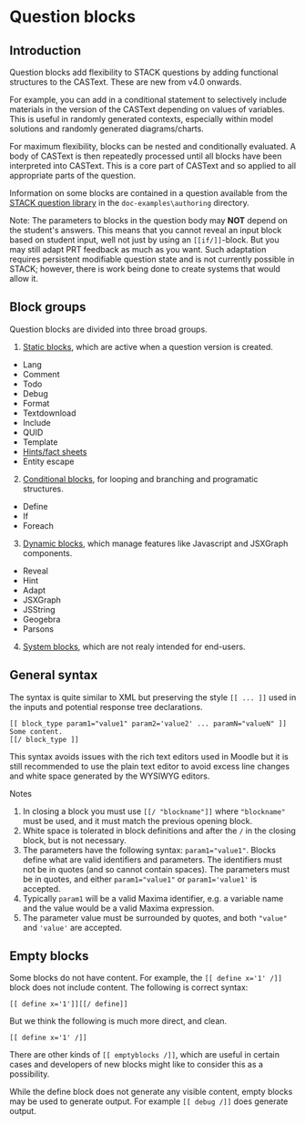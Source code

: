 # Question blocks

## Introduction ##

Question blocks add flexibility to STACK questions by adding functional structures to the CASText.  These are new from v4.0 onwards.

For example, you can add in a conditional statement to selectively include materials in the version of the CASText depending on values of variables.
This is useful in randomly generated contexts, especially within model solutions and randomly generated diagrams/charts.

For maximum flexibility, blocks can be nested and conditionally evaluated. A body of CASText is then repeatedly processed until all
blocks have been interpreted into CASText. This is a core part of CASText and so applied to all appropriate parts of the question.

Information on some blocks are contained in a question available from the [STACK question library](../../STACK_question_admin/Library/index.md) in the `doc-examples\authoring` directory.  

Note:  The parameters to blocks in the question body may **NOT** depend on the student's answers. This means that you cannot reveal
an input block based on student input, well not just by using an `[[if/]]`-block. But you may still adapt PRT feedback as much as you
want. Such adaptation requires persistent modifiable question state and is not currently possible in STACK; however, there is work being done to create systems that would allow it.

## Block groups ##

Question blocks are divided into three broad groups.

1. [Static blocks](Static_blocks.md), which are active when a question version is created.
  * Lang
  * Comment
  * Todo
  * Debug
  * Format
  * Textdownload
  * Include
  * QUID
  * Template
  * [Hints/fact sheets](Fact_sheets.md)
  * Entity escape
2. [Conditional blocks](Conditional_blocks.md), for looping and branching and programatic structures.
  * Define
  * If
  * Foreach
3. [Dynamic blocks](Dynamic_blocks.md), which manage features like Javascript and JSXGraph components.
  * Reveal
  * Hint
  * Adapt
  * JSXGraph
  * JSString
  * Geogebra
  * Parsons
4. [System blocks](System_blocks.md), which are not realy intended for end-users.

## General syntax ##

The syntax is quite similar to XML but preserving the style ``[[ ... ]]`` used in the inputs and potential response tree declarations.

    [[ block_type param1="value1" param2='value2' ... paramN="valueN" ]]
    Some content.
    [[/ block_type ]]

This syntax avoids issues with the rich text editors used in Moodle but it is still recommended to use the plain text editor to avoid excess line changes and white space generated by the WYSIWYG editors.

Notes

1. In closing a block you must use `[[/ "blockname"]]` where `"blockname"` must be used, and it must match the previous opening block.  
2. White space is tolerated in block definitions and after the `/` in the closing block, but is not necessary.
3. The parameters have the following syntax:  `param1="value1"`.  Blocks define what are valid identifiers and parameters.  The identifiers must not be in quotes (and so cannot contain spaces).  The parameters must be in quotes, and either `param1="value1"` or `param1='value1'` is accepted.
4. Typically `param1` will be a valid Maxima identifier, e.g. a variable name and the value would be a valid Maxima expression.
5. The parameter value must be surrounded by quotes, and both `"value"` and `'value'` are accepted.

## Empty blocks ##

Some blocks do not have content.  For example, the `[[ define x='1' /]]` block does not include content.
The following is correct syntax:

    [[ define x='1']][[/ define]]

But we think the following is much more direct, and clean.

    [[ define x='1' /]]

There are other kinds of `[[ emptyblocks /]]`, which are useful in certain cases and developers of new blocks might like to consider this as a possibility.

While the define block does not generate any visible content, empty blocks may be used to generate output. For example `[[ debug /]]` does generate output.